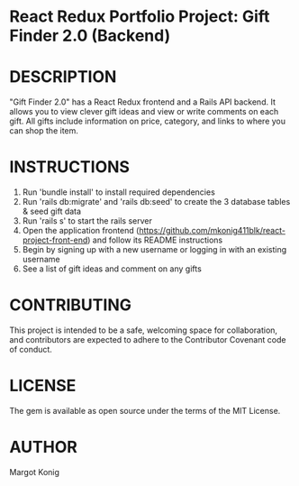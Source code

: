 # React Redux Portfolio Project: Gift Finder 2.0 (Backend)

# DESCRIPTION

"Gift Finder 2.0" has a React Redux frontend and a Rails API backend. It allows you to view clever gift ideas and view or write comments on each gift. All gifts include information on price, category, and links to where you can shop the item.

# INSTRUCTIONS

1. Run 'bundle install' to install required dependencies
2. Run 'rails db:migrate' and 'rails db:seed' to create the 3 database tables & seed gift data
3. Run 'rails s' to start the rails server
4. Open the application frontend (https://github.com/mkonig411blk/react-project-front-end) and follow its README instructions
5. Begin by signing up with a new username or logging in with an existing username
6. See a list of gift ideas and comment on any gifts

# CONTRIBUTING
This project is intended to be a safe, welcoming space for collaboration, and contributors are expected to adhere to the Contributor Covenant code of conduct.

# LICENSE
The gem is available as open source under the terms of the MIT License.

# AUTHOR
Margot Konig
